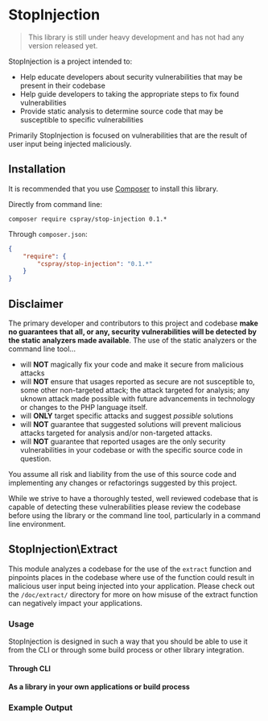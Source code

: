 # StopInjection

> This library is still under heavy development and has not had any version released yet.

StopInjection is a project intended to:

- Help educate developers about security vulnerabilities that may be present in their codebase
- Help guide developers to taking the appropriate steps to fix found vulnerabilities
- Provide static analysis to determine source code that may be susceptible to specific vulnerabilities

Primarily StopInjection is focused on vulnerabilities that are the result of user input being injected maliciously.

## Installation

It is recommended that you use [Composer](https://getcomposer.org) to install this library.

Directly from command line:

```shell
composer require cspray/stop-injection 0.1.*
```

Through `composer.json`:

```json
{
    "require": {
        "cspray/stop-injection": "0.1.*"
    }
}
```

## Disclaimer

The primary developer and contributors to this project and codebase **make no guarantees that all, or any, security vulnerabilities will be detected by the static analyzers made available**. The use of the static analyzers or the command line tool...

 - will **NOT** magically fix your code and make it secure from malicious attacks
 - will **NOT** ensure that usages reported as secure are not susceptible to, some other non-targeted attack; the attack targeted for analysis; any uknown attack made possible with future advancements in technology or changes to the PHP language itself.
 - will **ONLY** target specific attacks and suggest *possible* solutions
 - will **NOT** guarantee that suggested solutions will prevent malicious attacks targeted for analysis and/or non-targeted attacks.
 - will **NOT** guarantee that reported usages are the only security vulnerabilities in your codebase or with the specific source code in question.

You assume all risk and liability from the use of this source code and implementing any changes or refactorings suggested by this project.

While we strive to have a thoroughly tested, well reviewed codebase that is capable of detecting these vulnerabilities please review the codebase before using the library or the command line tool, particularly in a command line environment.

## StopInjection\Extract

This module analyzes a codebase for the use of the `extract` function and pinpoints places in the codebase where use of the function could result in malicious user input being injected into your application. Please check out the `/doc/extract/` directory for more on how misuse of the extract function can negatively impact your applications.

### Usage

StopInjection is designed in such a way that you should be able to use it from the CLI or through some build process or other library integration.

#### Through CLI



#### As a library in your own applications or build process


### Example Output




